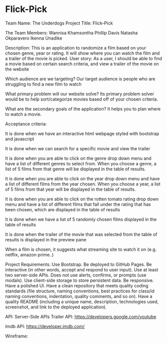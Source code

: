 # Flick-Pick
Team Name: The Underdogs
Project Title:  Flick-Pick 

The Team Members:
Wannisa Khamsontha
Phillip Davis
Natasha Okparavero
Ikenna Unadike

Description:
This is an application to randomize a film based on your chosen genre, year or rating. It will show where you can watch the film and a trailer of the movie is picked.
User story:
As a user, I should be able to find a movie based on certain search criteria, and view a trailer of the movie on the website

Which audience are we targeting?
Our target audience is people who are struggling to find a new film to watch

What primary problem will our website solve?
Its primary problem solver would be to help sort/categorize movies based off of your chosen criteria.

What are the secondary goals of the application?
It helps you to plan where to watch a movie.

Acceptance criteria:

It is done when we have an interactive html webpage styled with bootstrap and javascript

It is done when we can search for a specific movie and view the trailer

It is done when you are able to click on the genre drop down menu and have a list of different genres to select from. When you choose a genre, a list of 5 films from that genre will be displayed in the table of results.

It is done when you are able to click on the year drop down menu and have a list of different films from the year chosen.  When you choose a year, a list of 5 films from that year will be displayed in the table of results.


It is done when you are able to click on the rotten tomato rating drop down menu and have a list of different films that fall under the rating that has been chosen,  which are displayed in the table of results

It is done when we have a list of 5 randomly chosen films displayed in the table of results

 It is done when the trailer of the movie that was selected from the table of results is displayed in the preview pane

When a film is chosen, it suggests what streaming site to watch it on (e.g. netflix, amazon prime..)



Project Requirements:
Use Bootstrap.
Be deployed to GitHub Pages.
Be interactive (in other words, accept and respond to user input).
Use at least two server-side APIs.
Does not use alerts, confirms, or prompts (use modals).
Use client-side storage to store persistent data.
Be responsive.
Have a polished UI.
Have a clean repository that meets quality coding standards (file structure, naming conventions, best practices for class/id naming conventions, indentation, quality comments, and so on).
Have a quality README (including a unique name, description, technologies used, screenshot, and link to the deployed application).

API:
Server-Side APIs 
Trailer API:
https://developers.google.com/youtube

Imdb API:
https://developer.imdb.com/

Wireframe:




